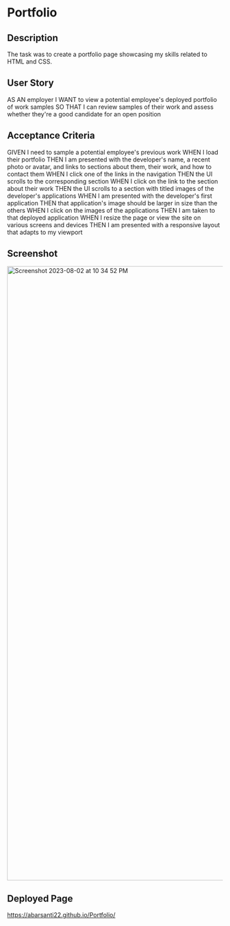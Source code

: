# Portfolio


## Description
The task was to create a portfolio page showcasing my skills related to HTML and CSS. 

## User Story
AS AN employer
I WANT to view a potential employee's deployed portfolio of work samples
SO THAT I can review samples of their work and assess whether they're a good candidate for an open position


## Acceptance Criteria
GIVEN I need to sample a potential employee's previous work
WHEN I load their portfolio
THEN I am presented with the developer's name, a recent photo or avatar, and links to sections about them, their work, and how to contact them
WHEN I click one of the links in the navigation
THEN the UI scrolls to the corresponding section
WHEN I click on the link to the section about their work
THEN the UI scrolls to a section with titled images of the developer's applications
WHEN I am presented with the developer's first application
THEN that application's image should be larger in size than the others
WHEN I click on the images of the applications
THEN I am taken to that deployed application
WHEN I resize the page or view the site on various screens and devices
THEN I am presented with a responsive layout that adapts to my viewport


## Screenshot
<img width="1436" alt="Screenshot 2023-08-02 at 10 34 52 PM" src="https://github.com/Abarsanti22/Portfolio/assets/138410240/888d106d-8f5e-4932-ae41-aac09df9b8c3">


## Deployed Page
https://abarsanti22.github.io/Portfolio/
